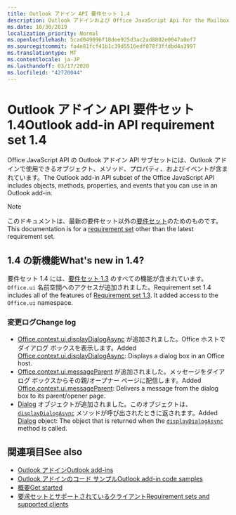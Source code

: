 ```yaml
---
title: Outlook アドイン API 要件セット 1.4
description: Outlook アドインおよび Office JavaScript Api for the Mailbox API 1.4 の一部として導入された機能と Api。
ms.date: 10/30/2019
localization_priority: Normal
ms.openlocfilehash: 5cad049096f18dee925d3ac2ad8802e0047a0ef7
ms.sourcegitcommit: fa4e81fcf41b1c39d5516edf078f3ffdbd4a3997
ms.translationtype: MT
ms.contentlocale: ja-JP
ms.lasthandoff: 03/17/2020
ms.locfileid: "42720044"
---
```

# <a name="outlook-add-in-api-requirement-set-14"></a><span data-ttu-id="edb0e-103">Outlook アドイン API 要件セット 1.4</span><span class="sxs-lookup"><span data-stu-id="edb0e-103">Outlook add-in API requirement set 1.4</span></span>

<span data-ttu-id="edb0e-104">Office JavaScript API の Outlook アドイン API サブセットには、Outlook アドインで使用できるオブジェクト、メソッド、プロパティ、およびイベントが含まれています。</span><span class="sxs-lookup"><span data-stu-id="edb0e-104">The Outlook add-in API subset of the Office JavaScript API includes objects, methods, properties, and events that you can use in an Outlook add-in.</span></span>

> [!NOTE]
> <span data-ttu-id="edb0e-105">このドキュメントは、最新の要件セット以外の[要件セット](../../requirement-sets/outlook-api-requirement-sets.md)のためのものです。</span><span class="sxs-lookup"><span data-stu-id="edb0e-105">This documentation is for a [requirement set](../../requirement-sets/outlook-api-requirement-sets.md) other than the latest requirement set.</span></span>

## <a name="whats-new-in-14"></a><span data-ttu-id="edb0e-106">1.4 の新機能</span><span class="sxs-lookup"><span data-stu-id="edb0e-106">What's new in 1.4?</span></span>

<span data-ttu-id="edb0e-p101">要件セット 1.4 には、[要件セット 1.3](../requirement-set-1.3/outlook-requirement-set-1.3.md) のすべての機能が含まれています。`Office.ui` 名前空間へのアクセスが追加されました。</span><span class="sxs-lookup"><span data-stu-id="edb0e-p101">Requirement set 1.4 includes all of the features of [Requirement set 1.3](../requirement-set-1.3/outlook-requirement-set-1.3.md). It added access to the `Office.ui` namespace.</span></span>

### <a name="change-log"></a><span data-ttu-id="edb0e-109">変更ログ</span><span class="sxs-lookup"><span data-stu-id="edb0e-109">Change log</span></span>

- <span data-ttu-id="edb0e-110">[Office.context.ui.displayDialogAsync](/javascript/api/office/office.ui#displaydialogasync-startaddress--options--callback-) が追加されました。Office ホストでダイアログ ボックスを表示します。</span><span class="sxs-lookup"><span data-stu-id="edb0e-110">Added [Office.context.ui.displayDialogAsync](/javascript/api/office/office.ui#displaydialogasync-startaddress--options--callback-): Displays a dialog box in an Office host.</span></span>
- <span data-ttu-id="edb0e-111">[Office.context.ui.messageParent](/javascript/api/office/office.ui#messageparent-message-) が追加されました。メッセージをダイアログ ボックスからその親/オープナー ページに配信します。</span><span class="sxs-lookup"><span data-stu-id="edb0e-111">Added [Office.context.ui.messageParent](/javascript/api/office/office.ui#messageparent-message-): Delivers a message from the dialog box to its parent/opener page.</span></span>
- <span data-ttu-id="edb0e-112">[Dialog](/javascript/api/office/office.dialog) オブジェクトが追加されました。このオブジェクトは、[`displayDialogAsync`](/javascript/api/office/office.ui#displaydialogasync-startaddress--options--callback-) メソッドが呼び出されたときに返されます。</span><span class="sxs-lookup"><span data-stu-id="edb0e-112">Added [Dialog](/javascript/api/office/office.dialog) object: The object that is returned when the [`displayDialogAsync`](/javascript/api/office/office.ui#displaydialogasync-startaddress--options--callback-) method is called.</span></span>

## <a name="see-also"></a><span data-ttu-id="edb0e-113">関連項目</span><span class="sxs-lookup"><span data-stu-id="edb0e-113">See also</span></span>

- [<span data-ttu-id="edb0e-114">Outlook アドイン</span><span class="sxs-lookup"><span data-stu-id="edb0e-114">Outlook add-ins</span></span>](../../../outlook/outlook-add-ins-overview.md)
- [<span data-ttu-id="edb0e-115">Outlook アドインのコード サンプル</span><span class="sxs-lookup"><span data-stu-id="edb0e-115">Outlook add-in code samples</span></span>](https://developer.microsoft.com/outlook/gallery/?filterBy=Outlook,Samples,Add-ins)
- [<span data-ttu-id="edb0e-116">概要</span><span class="sxs-lookup"><span data-stu-id="edb0e-116">Get started</span></span>](../../../quickstarts/outlook-quickstart.md)
- [<span data-ttu-id="edb0e-117">要求セットとサポートされているクライアント</span><span class="sxs-lookup"><span data-stu-id="edb0e-117">Requirement sets and supported clients</span></span>](../../requirement-sets/outlook-api-requirement-sets.md)
